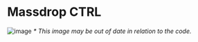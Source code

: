 # Massdrop CTRL

![image](https://user-images.githubusercontent.com/33784221/167506630-bfd633c6-a2f1-4aa3-83bd-cd8ae30cd105.png)
*\* This image may be out of date in relation to the code.*
